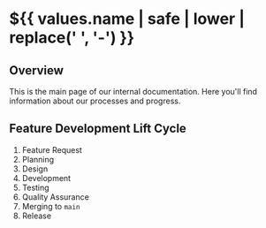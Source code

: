 # ${{ values.name | safe | lower | replace(' ', '-') }}

## Overview

This is the main page of our internal documentation. Here you'll find information about our processes and progress.

## Feature Development Lift Cycle

1. Feature Request
2. Planning
3. Design
4. Development
5. Testing
6. Quality Assurance
7. Merging to `main`
8. Release
